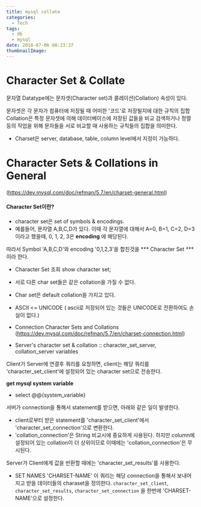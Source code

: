 ```yaml
---
title: mysql collate
categories:
  - Tech
tags:
  - db
  - mysql 
date: 2018-07-06 08:23:37
thumbnailImage: 
---
```


# Character Set & Collate 

문자열 Datatype에는 문자셋(Character set)과 콜레이션(Collation) 속성이 있다. 

문자셋은 각 문자가 컴퓨터에 저장될 때 어떠한 '코드'로 저장될지에 대한 규칙의 집합 
Collation은 특정 문자셋에 의해 데이터베이스에 저장된 값들을 비교 검색하거나 정렬 등의 작업을 위해 문자들을 서로 비교할 때 사용하는 규칙들의 집합을 의미한다. 


- Charset은 server, database, table, column level에서 지정이 가능하다.

# Character Sets & Collations in General 
(https://dev.mysql.com/doc/refman/5.7/en/charset-general.html) 


#### Character Set이란?
- character set은 set of symbols & encodings.
- 예를들어,  문자열 A,B,C,D가 있다.
이때 각 문자열에 대해서 A=0, B=1, C=2, D=3 이라고 했을때, 
0, 1, 2, 3은 **encoding** 에 해당된다.

따라서 Symbol 'A,B,C,D'와 encoding '0,1,2,3'을 합친것을 *** Character Set *** 이라 한다. 


* Character Set 조회 
show character set;

* 서로 다른 char set들은 같은 collation을 가질 수 없다. 
* Char set은 default collation을 가지고 있다. 




* ASCII <= UNICODE 
( ascii로 저장되어 있는 것들은 UNICODE로 전환하여도 손실이 없다.) 




* Connection Character Sets and Collations
(https://dev.mysql.com/doc/refman/5.7/en/charset-connection.html) 

- Server's character set & collation :: character_set_server, collation_server variables 

Client가 Server에 연결후 쿼리를 요청하면, client는 해당 쿼리를 'character_set_client'에 설정되어 있는 character set으로 전송한다. 

**get mysql system variable**  
  - select @@{system_variable}

서버가 connection을 통해서 statement를 받으면, 아래와 같은 일이 발생한다.
  - client로부터 받은 statement를 'character_set_client'에서 'character_set_connection'으로 변환한다.
  - 'collation_connection'은 String 비교시에 중요하게 사용된다. 하지만 column에 설정되어 있는 collation이 더 상위이므로 이때에는 'collation_connection'은 무시된다.

Server가 Client에게 값을 반환할 때에는 'character_set_results'를 사용한다. 


* SET NAMES 'CHARSET-NAME' 
  이 쿼리는 해당 connection을 통해서 보내어지고 받을 데이터들의 charaset을 정의한다.
  ```character_set_client```, ```character_set_results```, ```character_set_connection``` 을 한번에 'CHARSET-NAME'으로 설정한다.  





